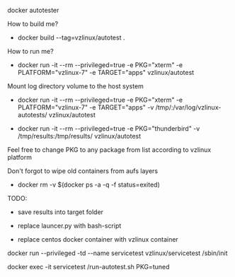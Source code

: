 docker autotester

How to build me?

* docker build --tag=vzlinux/autotest .

How to run me?

* docker run -it --rm --privileged=true -e PKG="xterm" -e PLATFORM="vzlinux-7" -e TARGET="apps" vzlinux/autotest


Mount log directory volume to the host system

* docker run -it --rm --privileged=true -e PKG="xterm" -e PLATFORM="vzlinux-7" -e TARGET="apps" -v /tmp/:/var/log/vzlinux-autotests/ vzlinux/autotest 

* docker run -it --rm --privileged=true -e PKG="thunderbird" -v /tmp/results:/tmp/results/ vzlinux/autotest

Feel free to change PKG to any package from list according to vzlinux platform

Don't forgot to wipe old containers from aufs layers

* docker rm -v $(docker ps -a -q -f status=exited)

TODO:

* save results into target folder

* replace launcer.py with bash-script

* replace centos docker container with vzlinux container

docker run --privileged -td --name servicetest vzlinux/servicetest /sbin/init

docker exec -it servicetest /run-autotest.sh PKG=tuned
